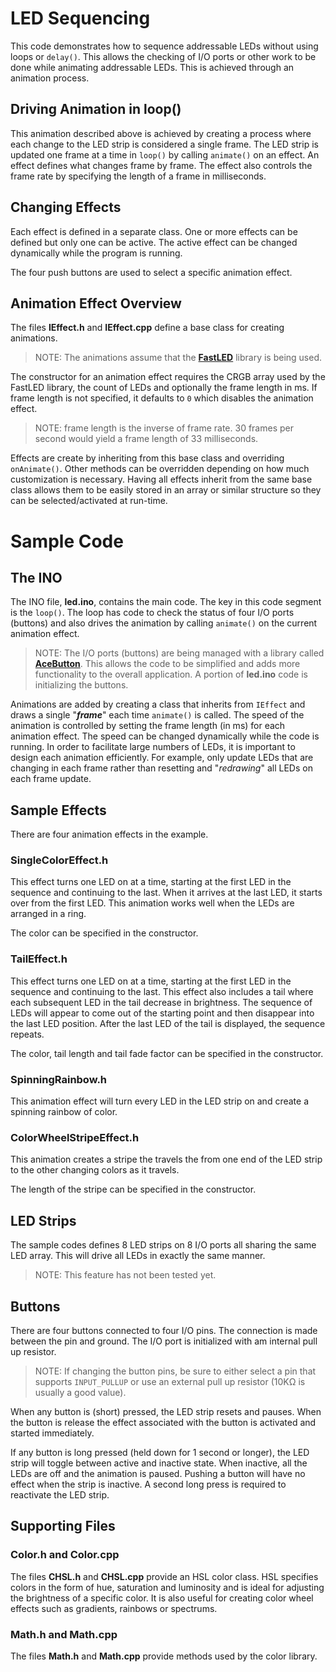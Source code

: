 # LED Sequencing
This code demonstrates how to sequence addressable LEDs without using loops or `delay()`. This allows the checking of I/O ports or other work to be done while animating addressable LEDs. This is achieved through an animation process.

## Driving Animation in loop()
This animation described above is achieved by creating a process where each change to the LED strip is considered a single frame. The LED strip is updated one frame at a time in `loop()` by calling `animate()` on an effect. An effect defines what changes frame by frame. The effect also controls the frame rate by specifying the length of a frame in milliseconds.

## Changing Effects
Each effect is defined in a separate class. One or more effects can be defined but only one can be active. The active effect can be changed dynamically while the program is running.

The four push buttons are used to select a specific animation effect.

## Animation Effect Overview
The files **IEffect.h** and **IEffect.cpp** define a base class for creating animations.

> NOTE: The animations assume that the **[FastLED](https://fastled.io/)** library is being used.

The constructor for an animation effect requires the CRGB array used by the FastLED library, the count of LEDs and optionally the frame length in ms. If frame length is not specified, it defaults to `0` which disables the animation effect.

> NOTE: frame length is the inverse of frame rate. 30 frames per second would yield a frame length of 33 milliseconds.

Effects are create by inheriting from this base class and overriding `onAnimate()`. Other methods can be overridden depending on how much customization is necessary. Having all effects inherit from the same base class allows them to be easily stored in an array or similar structure so they can be selected/activated at run-time.

# Sample Code
## The INO
The INO file, **led.ino**, contains the main code. The key in this code segment is the `loop()`. The loop has code to check the status of four I/O ports (buttons) and also drives the animation by calling `animate()` on the current animation effect.

> NOTE: The I/O ports (buttons) are being managed with a library called **[AceButton](https://github.com/bxparks/AceButton)**. This allows the code to be simplified and adds more functionality to the overall application. A portion of **led.ino** code is initializing the buttons.

Animations are added by creating a class that inherits from `IEffect` and draws a single "***frame***" each time `animate()` is called. The speed of the animation is controlled by setting the frame length (in ms) for each animation effect. The speed can be changed dynamically while the code is running. In order to facilitate large numbers of LEDs, it is important to design each animation efficiently. For example, only update LEDs that are changing in each frame rather than resetting and "*redrawing*" all LEDs on each frame update.

## Sample Effects
There are four animation effects in the example. 

### SingleColorEffect.h
This effect turns one LED on at a time, starting at the first LED in the sequence and continuing to the last. When it arrives at the last LED, it starts over from the first LED. This animation works well when the LEDs are arranged in a ring.

The color can be specified in the constructor.

### TailEffect.h
This effect turns one LED on at a time, starting at the first LED in the sequence and continuing to the last. This effect also includes a tail where each subsequent LED in the tail decrease in brightness. The sequence of LEDs will appear to come out of the starting point and then disappear into the last LED position. After the last LED of the tail is displayed, the sequence repeats.

The color, tail length and tail fade factor can be specified in the constructor.

### SpinningRainbow.h
This animation effect will turn every LED in the LED strip on and create a spinning rainbow of color.

### ColorWheelStripeEffect.h
This animation creates a stripe the travels the from one end of the LED strip to the other changing colors as it travels.

The length of the stripe can be specified in the constructor.

## LED Strips
The sample codes defines 8 LED strips on 8 I/O ports all sharing the same LED array. This will drive all LEDs in exactly the same manner.

> NOTE: This feature has not been tested yet.

## Buttons
There are four buttons connected to four I/O pins. The connection is made between the pin and ground. The I/O port is initialized with am internal pull up resistor. 

> NOTE: If changing the button pins, be sure to either select a pin that supports `INPUT_PULLUP` or use an external pull up resistor (10KΩ is usually a good value).

When any button is (short) pressed, the LED strip resets and pauses. When the button is release the effect associated with the button is activated and started immediately.

If any button is long pressed (held down for 1 second or longer), the LED strip will toggle between active and inactive state. When inactive, all the LEDs are off and the animation is paused. Pushing a button will have no effect when the strip is inactive. A second long press is required to reactivate the LED strip.

## Supporting Files

### Color.h and Color.cpp
The files **CHSL.h** and **CHSL.cpp** provide an HSL color class. HSL specifies colors in the form of hue, saturation and luminosity and is ideal for adjusting the brightness of a specific color. It is also useful for creating color wheel effects such as gradients, rainbows or spectrums.

### Math.h and Math.cpp
The files **Math.h** and **Math.cpp** provide methods used by the color library.
